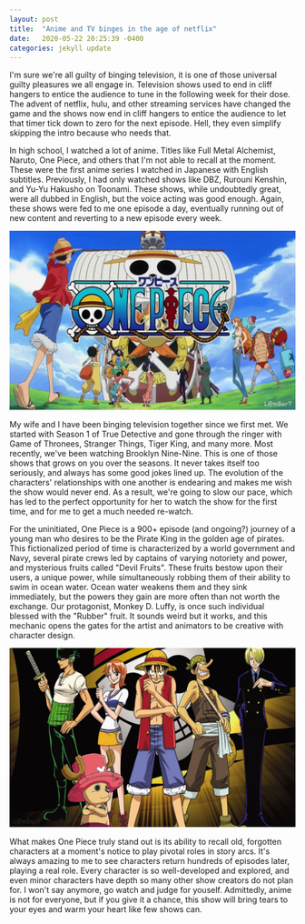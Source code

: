 ```yaml
---
layout: post
title:  "Anime and TV binges in the age of netflix"
date:   2020-05-22 20:25:39 -0400
categories: jekyll update
---
```


I'm sure we're all guilty of binging television, it is one of those universal guilty pleasures 
we all engage in. Television shows used to end in cliff hangers to entice the audience to tune 
in the following week for their dose. The advent of netflix, hulu, and other streaming services 
have changed the game and the shows now end in cliff hangers to entice the audience to let that
timer tick down to zero for the next episode. Hell, they even simplify skipping the intro because
who needs that.

In high school, I watched a lot of anime. Titles like Full Metal Alchemist, Naruto, One Piece, and
others that I'm not able to recall at the moment. These were the first anime series I watched in 
Japanese with English subtitles. Previously, I had only watched shows like DBZ, Rurouni Kenshin, and
Yu-Yu Hakusho on Toonami. These shows, while undoubtedly great, were all dubbed in English, but the
voice acting was good enough. Again, these shows were fed to me one episode a day, eventually running 
out of new content and reverting to a new episode every week.

![one-piece-logo](/assets/anime/one_piece_3.jpg)

My wife and I have been binging television together since we first met. We started with Season 1 of 
True Detective and gone through the ringer with Game of Thronees, Stranger Things, Tiger King, and many
more. Most recently, we've been watching Brooklyn Nine-Nine. This is one of those shows that grows on
you over the seasons. It never takes itself too seriously, and always has some good jokes lined up. The
evolution of the characters' relationships with one another is endearing and makes me wish the show
would never end. As a result, we're going to slow our pace, which has led to the perfect opportunity for
her to watch the show for the first time, and for me to get a much needed re-watch. 

For the uninitiated, One Piece is a 900+ episode (and ongoing?) journey of a young man who desires to be 
the Pirate King in the golden age of pirates. This fictionalized period of time is characterized by a world 
government and Navy, several pirate crews led by captains of varying notoriety and power, and mysterious 
fruits called "Devil Fruits". These fruits bestow upon their users, a unique power, while simultaneously 
robbing them of their ability to swim in ocean water. Ocean water weakens them and they sink immediately,
but the powers they gain are more often than not worth the exchange. Our protagonist, Monkey D. Luffy, is 
once such individual blessed with the "Rubber" fruit. It sounds weird but it works, and this mechanic opens
the gates for the artist and animators to be creative with character design.

![one-piece-cast](/assets/anime/one_piece_2.jpg)

What makes One Piece truly stand out is its ability to recall old, forgotten characters at a moment's notice
to play pivotal roles in story arcs. It's always amazing to me to see characters return hundreds of episodes 
later, playing a real role. Every character is so well-developed and explored, and even minor characters
have depth so many other show creators do not plan for. I won't say anymore, go watch and judge for youself.
Admittedly, anime is not for everyone, but if you give it a chance, this show will bring tears to your eyes
and warm your heart like few shows can. 
